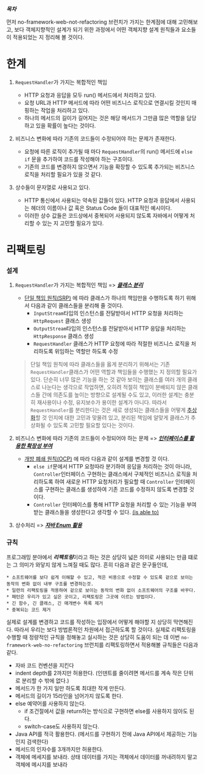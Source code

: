 ***목차***

먼저 no-framework-web-not-refactoring 브런치가 가지는 한계점에 대해 고민해보고, 보다 객체지향적인 설계가 되기 위한 과정에서
어떤 객체지향 설계 원칙들과 요소들이 적용되었는 지 정리해 볼 것이다. 
 
# 한계
1. `RequestHandler`가 가지는 복합적인 책임
   - HTTP 요청과 응답을 모두 run() 메서드에서 처리하고 있다.
   - 요청 URL과 HTTP 메서드에 따라 어떤 비즈니스 로직으로 연결시킬 것인지 매핑하는 작업을 처리하고 있다. 
   - 하나의 메서드의 길이가 길어지는 것은 해당 메서드가 그만큼 많은 역할을 담당하고 있을 확률이 높다는 것이다.


2. 비즈니스 변화에 따라 기존의 코드들이 수정되어야 하는 문제가 존재한다.
   - 요청에 따른 로직이 추가될 때 마다 `RequestHandler`의 run() 메서드에 `else if` 문을 추가하여 코드를 작성해야 하는 구조이다.
   - 기존의 코드를 변경하지 않으면서 기능을 확장할 수 있도록 추가되는 비즈니스 로직을 처리할 필요가 있을 것 같다.


3. 상수들이 문자열로 사용되고 있다. 
   - HTTP 통신에서 사용되는 약속된 값들이 있다. HTTP 요청과 응답에서 사용되는 헤더의 이름이나 값 혹은 Status Code 들이 대표적인 예시이다.
   - 이러한 상수 값들은 코드상에서 중복되어 사용되지 않도록 자바에서 어떻게 처리할 수 있는 지 고민할 필요가 있다.

# 리팩토링
### 설계
1. `RequestHandler`가 가지는 복합적인 책임 => ***<i><u>클래스 분리</i></u>*** 
   - [단일 책임 원칙(SRP)](https://github.com/e-build/java-oop-to-spring/blob/main/concept/oop-5-principle.md#srpsingle-responsibility-principle)
     에 따라 클래스가 하나의 책임만을 수행하도록 하기 위해서 다음과 같이 클래스들을 분리해 줄 것이다.
       - `InputStream`타입의 인스턴스를 전달받아서 HTTP 요청을 처리하는 `HttpRequest` 클래스 생성
       - `OutputStream`타입의 인스턴스를 전달받아서 HTTP 응답을 처리하는 `HttpResponse` 클래스 생성
       - `RequestHandler` 클래스가 HTTP 요청에 따라 적절한 비즈니스 로직을 처리하도록 위임하는 역할만 하도록 수정
   > 단일 책임 원칙에 따라 클래스들을 옳게 분리하기 위해서는 기존 `RequestHandler`클래스가 어떤 역할과 책임들을 수행했는 지 정의할 필요가 있다.
     단순히 너무 많은 기능을 하는 것 같아 보이는 클래스를 여러 개의 클래스로 나눈다는 생각으로 작업하면, 오히려 적절히 책임이 분배되지 않은 클래스들 간에 
     의존도를 높이는 방향으로 설계될 수도 있고, 이러한 설계는 충분히 재사용이나 수정, 유지보수가 용이한 설계가 아니다.
     따라서 `RequestHandler`를 분리한다는 것은 새로 생성되는 클래스들을 어떻게 [추상화](#)할 것 인지에 대한 고민과 맞물려 있고, 
     분리된 책임에 알맞게 클래스가 추상화될 수 있도록 고민할 필요할 있다는 것이다.
2. 비즈니스 변화에 따라 기존의 코드들이 수정되어야 하는 문제 => ***<i><u>인터페이스를 활용한 확장성 부여</i></u>*** 
   - [개방 폐쇄 원칙(OCP)](https://github.com/e-build/java-oop-to-spring/blob/main/concept/oop-5-principle.md#ocpopen-closed-principle) 
     에 따라 다음과 같이 설계를 변경할 것 이다.
     - `else if`문에서 HTTP 요청따라 분기하여 응답을 처리하는 것이 아니라, `Controller`인터페이스 구현하는 클래스에서 구체적인 비즈니스 로직을 처리하도록 하여 
       새로운 HTTP 요청처리가 필요할 때 `Controller` 인터페이스를 구현하는 클래스를 생성하여 기존 코드를 수정하지 않도록 변경할 것 이다. 
     - `Controller` 인터페이스를 통해 HTTP 요청을 처리할 수 있는 기능을 부여받는 클래스들을 생성한다고 생각할 수 있다. [(is able to)](https://github.com/e-build/java-oop-to-spring/blob/main/concept/oop-on-java.md#%EC%83%81%EC%86%8D%EA%B3%BC-%EC%9D%B8%ED%84%B0%ED%8E%98%EC%9D%B4%EC%8A%A4)

3. 상수처리 => ***<i><u>자바 Enum 활용</i></u>***

### 규칙
프로그래밍 분야에서 <i>***리팩토링***</i>이라고 하는 것은 상당히 넓은 의미로 사용되는 만큼 떄로는 그 의미가 와닿지 않게 느껴질 때도 많다. 흔히 다음과 같은 문구들인데,
```text
* 소프트웨어를 보다 쉽게 이해할 수 있고, 적은 비용으로 수정할 수 있도록 겉으로 보이는 동작의 변화 없이 내부 구조를 변경하는것.
* 일련의 리팩토링을 적용하여 겉으로 보이는 동작의 변화 없이 소프트웨어의 구조를 바꾸다.
* 패턴은 우리가 있고 싶은 곳이고, 리팩토링은 그곳에 이르는 방법이다.
* 긴 함수, 긴 클래스, 긴 매개변수 목록 제거
* 중복되는 코드 제거
```
실제로 설계를 변경하고 코드를 작성하는 입장에서 어떻게 해야할 지 상당히 막연해진다.
따라서 우리는 보다 방법론적인 차원에서 접근하도록 할 것이다. 실제로 리팩토링을 수행할 때 정량적인 규칙을 정해놓고 실시하는 것은 상당히 도움이 되는 데
이번 `no-framework-web-no-refactoring` 브런치를 리팩토링하면서 적용해볼 규칙들은 다음과 같다.
- 자바 코드 컨벤션을 지킨다
- indent depth를 2까지만 허용한다.
  (인덴트를 줄이려면 메서드를 계속 작은 단위로 분리할 수 밖에 없다.)
- 메서드가 한 가지 일만 하도록 최대한 작게 만든다.
- 메서드의 길이가 15라인을 넘어가지 않도록 한다.
- else 예약어를 사용하지 않는다.
    - if 조건절에서 값을 return하는 방식으로 구현하면 else를 사용하지 않아도 된다.
    - switch-case도 사용하지 않는다.
- Java API를 적극 활용한다. (메서드를 구현하기 전에 Java API에서 제공하는 기능인지 검색한다)
- 메서드의 인자수를 3개까지만 허용한다.
- 객체에 메세지를 보내라. 상태 데이터를 가지는 객체에서 데이터를 꺼내려하지 말고 객체에 메시지를 보내라